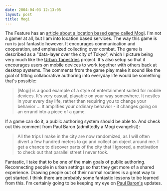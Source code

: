 ```yaml
---
date: 2004-04-03 12:13:05
layout: post
title: Mogi
---
```


The Feature has an [article about a location based game called Mogi](http://www.thefeature.com/article?articleid=100501&ref=716084). I'm not a gamer at all, but I am into location based services. The way this game is run is just fantastic however. It encourages communication and cooperation, and emphasized collecting over combat. The game is described as a "data-layer over the city of Tokyo", which I picture being very much like the [Urban Tapestries](http://www.bitsplitter.net/blog/index.php?p=201) project. It's also setup so that it encourages users on mobile devices to work together with others back at desktop systems. The comments from the game play make it sound like the goal of fitting collaborative authoring into everyday life would be something that's possible:


> [Mogi] is a good example of a style of entertainment suited for mobile devices. It's very casual, playable on your way somewhere. It nestles in your every day life, rather than requiring you to change your behavior ... It amplifies your ordinary behavior - it changes going on an errand into a piece of a game.


If a game can do it, a public authoring system should be able to. And check out this comment from Paul Baron (admittedly a Mogi evangelist):


> All the trips I make in the city are now randomized, as I will often divert a few hundred meters to go and collect an object around me. I get a chance to discover parts of the city that I ignored, a motivation to check out that parallel street I never took.


Fantastic, I take that to be one of the main goals of public authoring. Reconnecting people in urban settings so that they get more of a shared experience. Drawing people out of their normal routines is a great way to get started. I think there are probably some fantastic lessons to be learned from this. I'm certainly going to be keeping my eye on [Paul Baron's](http://www.in-duce.net/archives/mogi_item_hunt.php) updates.

